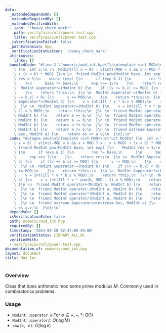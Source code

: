 ```yaml
---
data:
  _extendedDependsOn: []
  _extendedRequiredBy: []
  _extendedVerifiedWith:
  - icon: ':heavy_check_mark:'
    path: verify/aizu/ntl/power.test.cpp
    title: verify/aizu/ntl/power.test.cpp
  _isVerificationFailed: false
  _pathExtension: hpp
  _verificationStatusIcon: ':heavy_check_mark:'
  attributes:
    links: []
  bundledCode: "#line 2 \"numeric/mod_int.hpp\"\n\ntemplate <int MOD>\nstruct ModInt\
    \ {\n  int v;\n \n  ModInt(ll x = 0) : v(int(-MOD < x && x < MOD ? x : x % MOD)\
    \ + (x < 0) * MOD) {}\n \n  friend ModInt pow(ModInt base, int exp) {\n    ModInt\
    \ res = 1;\n    while (exp) {\n      if (exp & 1) {\n        res *= base;\n  \
    \    }\n      base *= base;\n      exp >>= 1;\n    }\n    return res;\n  }\n \n\
    \  ModInt &operator+=(ModInt b) {\n    if ((v += b.v) >= MOD) {\n      v -= MOD;\n\
    \    }\n    return *this;\n  }\n \n  ModInt &operator-=(ModInt b) {\n    if ((v\
    \ -= b.v) < 0) {\n      v += MOD;\n    }\n    return *this;\n  }\n \n  ModInt\
    \ &operator*=(ModInt b) {\n    v = int(1ll * v * b.v % MOD);\n    return *this;\n\
    \  }\n \n  ModInt &operator/=(ModInt b) {\n    v = int(1ll * v * pow(b, MOD -\
    \ 2).v % MOD);\n    return *this;\n  }\n \n  friend ModInt operator+(ModInt a,\
    \ ModInt b) {\n    return a += b;\n  }\n \n  friend ModInt operator-(ModInt a,\
    \ ModInt b) {\n    return a -= b;\n  }\n \n  friend ModInt operator*(ModInt a,\
    \ ModInt b) {\n    return a *= b;\n  }\n \n  friend ModInt operator/(ModInt a,\
    \ ModInt b) {\n    return a /= b;\n  }\n \n  friend ostream &operator<<(ostream\
    \ &os, ModInt a) {\n    return os << a.v;\n  }\n};\n"
  code: "#pragma once\n\ntemplate <int MOD>\nstruct ModInt {\n  int v;\n \n  ModInt(ll\
    \ x = 0) : v(int(-MOD < x && x < MOD ? x : x % MOD) + (x < 0) * MOD) {}\n \n \
    \ friend ModInt pow(ModInt base, int exp) {\n    ModInt res = 1;\n    while (exp)\
    \ {\n      if (exp & 1) {\n        res *= base;\n      }\n      base *= base;\n\
    \      exp >>= 1;\n    }\n    return res;\n  }\n \n  ModInt &operator+=(ModInt\
    \ b) {\n    if ((v += b.v) >= MOD) {\n      v -= MOD;\n    }\n    return *this;\n\
    \  }\n \n  ModInt &operator-=(ModInt b) {\n    if ((v -= b.v) < 0) {\n      v\
    \ += MOD;\n    }\n    return *this;\n  }\n \n  ModInt &operator*=(ModInt b) {\n\
    \    v = int(1ll * v * b.v % MOD);\n    return *this;\n  }\n \n  ModInt &operator/=(ModInt\
    \ b) {\n    v = int(1ll * v * pow(b, MOD - 2).v % MOD);\n    return *this;\n \
    \ }\n \n  friend ModInt operator+(ModInt a, ModInt b) {\n    return a += b;\n\
    \  }\n \n  friend ModInt operator-(ModInt a, ModInt b) {\n    return a -= b;\n\
    \  }\n \n  friend ModInt operator*(ModInt a, ModInt b) {\n    return a *= b;\n\
    \  }\n \n  friend ModInt operator/(ModInt a, ModInt b) {\n    return a /= b;\n\
    \  }\n \n  friend ostream &operator<<(ostream &os, ModInt a) {\n    return os\
    \ << a.v;\n  }\n};\n"
  dependsOn: []
  isVerificationFile: false
  path: numeric/mod_int.hpp
  requiredBy: []
  timestamp: '2024-08-28 02:47:08-04:00'
  verificationStatus: LIBRARY_ALL_AC
  verifiedWith:
  - verify/aizu/ntl/power.test.cpp
documentation_of: numeric/mod_int.hpp
layout: document
title: Mod Int
---
```


### Overview

Class that does arithmetic mod some prime modulus $M$. Commonly used in combinatorics problems.

### Usage

* `ModInt::operator o` For $o \in {+, -, *}$: $O(1)$
* `ModInt::operator/`: $O(\log{M})$
* `pow(b, e)`: $O(\log{e})$